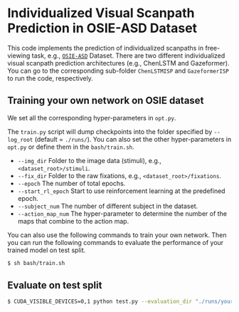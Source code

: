# Individualized Visual Scanpath Prediction in OSIE-ASD Dataset

This code implements the prediction of individualized scanpaths in free-viewing task, e.g., [`OSIE-ASD`](https://www.ncbi.nlm.nih.gov/pmc/articles/PMC4662072/) Dataset. 
There are two different individualized visual scanpath prediction architectures (e.g., ChenLSTM and Gazeformer).
You can go to the corresponding sub-folder `ChenLSTMISP` and `GazeformerISP` to run the code, respectively.

Training your own network on OSIE dataset
------------------

We set all the corresponding hyper-parameters in ``opt.py``. 

The `train.py` script will dump checkpoints into the folder specified by `--log_root` (default = `./runs/`). You can also set the other hyper-parameters in `opt.py` or define them in the `bash/train.sh`.

- `--img_dir` Folder to the image data (stimuli), e.g., `<dataset_root>/stimuli`.
- `--fix_dir` Folder to the raw fixations, e.g., `<dataset_root>/fixations`.
- `--epoch` The number of total epochs.
- `--start_rl_epoch` Start to use reinforcement learning at the predefined epoch.
- `--subject_num` The number of different subject in the dataset.
- `--action_map_num` The hyper-parameter to determine the number of the maps that combine to the action map.

You can also use the following commands to train your own network. Then you can run the following commands to evaluate the performance of your trained model on test split.
```bash
$ sh bash/train.sh
```

Evaluate on test split
------------------
```bash
$ CUDA_VISIBLE_DEVICES=0,1 python test.py --evaluation_dir "./runs/your_model"
```



